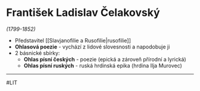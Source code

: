 # František Ladislav Čelakovský

*(1799-1852)*
- Představitel [[Slavjanofilie a Rusofilie|rusofilie]]
- **Ohlasová poezie** - vychází z lidové slovesnosti a napodobuje ji
- 2 básnické sbírky:
	- **Ohlas písní českých** - poezie (epická a zároveň přírodní a lyrická)
	- **Ohlas písní ruských** - ruská hrdinská epika (hrdina Ilja Murovec)


---
#LIT 